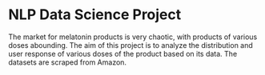 # NLP Data Science Project
The market for melatonin products is very chaotic, with products of various doses abounding. The aim of this project is to analyze the distribution and user response of various doses of the product based on its data. The datasets are scraped from Amazon.
